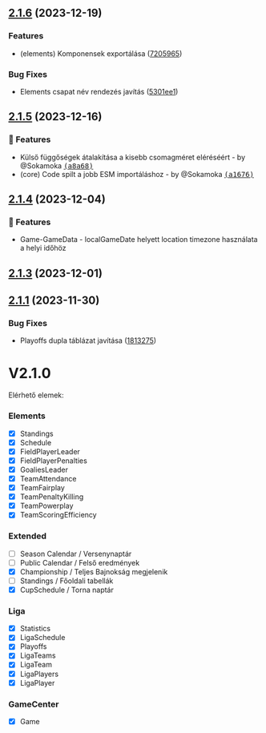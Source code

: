 ## [2.1.6](https://github.com/jegkorongszovetseg/hihf-vbr-widget-v2/compare/v2.1.5...v2.1.6) (2023-12-19)


### Features

* (elements) Komponensek exportálása ([7205965](https://github.com/jegkorongszovetseg/hihf-vbr-widget-v2/commit/72059655bf01039f2ebc7753f834c7db7ccbb7e5))


### Bug Fixes

* Elements csapat név rendezés javítás ([5301ee1](https://github.com/jegkorongszovetseg/hihf-vbr-widget-v2/commit/5301ee1fc59ce726589872b8bf36c3b12b528362))

## [2.1.5](https://github.com/jegkorongszovetseg/hihf-vbr-widget-v2/compare/v2.1.4...v2.1.5) (2023-12-16)

### 🚀 Features

- Külső függőségek átalakítása a kisebb csomagméret eléréséért - by @Sokamoka [<samp>(a8a68)</samp>](https://github.com/jegkorongszovetseg/hihf-vbr-widget-v2/commit/a8a6884)
- (core) Code spilt a jobb ESM importáláshoz - by @Sokamoka [<samp>(a1676)</samp>](https://github.com/jegkorongszovetseg/hihf-vbr-widget-v2/commit/a16761e)

## [2.1.4](https://github.com/jegkorongszovetseg/hihf-vbr-widget-v2/compare/v2.1.3...v2.1.4) (2023-12-04)

### 🚀 Features

- Game-GameData - localGameDate helyett location timezone használata a helyi időhöz

## [2.1.3](https://github.com/jegkorongszovetseg/hihf-vbr-widget-v2/compare/v2.1.2...v2.1.3) (2023-12-01)

## [2.1.1](https://github.com/jegkorongszovetseg/hihf-vbr-widget-v2/compare/v2.1.0...v2.1.1) (2023-11-30)

### Bug Fixes

- Playoffs dupla táblázat javítása ([1813275](https://github.com/jegkorongszovetseg/hihf-vbr-widget-v2/commit/18132757d884d4f9abaabd4429e991fcc8d2c182))

# V2.1.0

Elérhető elemek:

### Elements

- [x] Standings
- [x] Schedule
- [x] FieldPlayerLeader
- [x] FieldPlayerPenalties
- [x] GoaliesLeader
- [x] TeamAttendance
- [x] TeamFairplay
- [x] TeamPenaltyKilling
- [x] TeamPowerplay
- [x] TeamScoringEfficiency

### Extended

- [ ] Season Calendar / Versenynaptár
- [ ] Public Calendar / Felső eredmények
- [x] Championship / Teljes Bajnokság megjelenik
- [ ] Standings / Főoldali tabellák
- [x] CupSchedule / Torna naptár

### Liga

- [x] Statistics
- [x] LigaSchedule
- [x] Playoffs
- [x] LigaTeams
- [x] LigaTeam
- [x] LigaPlayers
- [x] LigaPlayer

### GameCenter

- [x] Game
